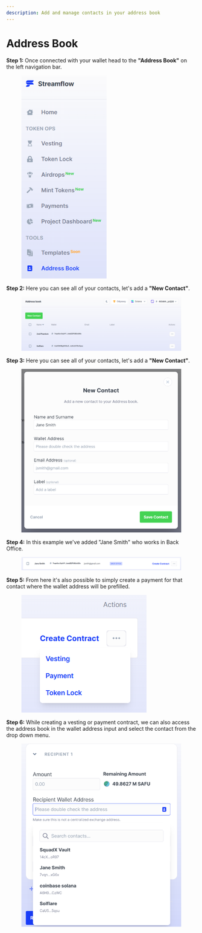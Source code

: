 ```yaml
---
description: Add and manage contacts in your address book
---
```


# Address Book

**Step 1:** Once connected with your wallet head to the **"Address Book"** on the left navigation bar.&#x20;

<figure><img src="../.gitbook/assets/Screenshot 2024-07-09 141536.png" alt="" width="226"><figcaption></figcaption></figure>

**Step 2:** Here you can see all of your contacts, let's add a **"New Contact"**.

<figure><img src="../.gitbook/assets/Screenshot 2024-07-09 141709.png" alt=""><figcaption></figcaption></figure>

**Step 3:** Here you can see all of your contacts, let's add a **"New Contact"**.

<figure><img src="../.gitbook/assets/Screenshot 2024-07-12 164744.png" alt="" width="507"><figcaption></figcaption></figure>

**Step 4:** In this example we've added "Jane Smith" who works in Back Office.&#x20;

<figure><img src="../.gitbook/assets/Screenshot 2024-07-09 141915.png" alt=""><figcaption></figcaption></figure>

**Step 5:** From here it's also possible to simply create a payment for that contact where the wallet address will be prefilled.&#x20;

<figure><img src="../.gitbook/assets/Screenshot 2024-07-09 142008.png" alt=""><figcaption></figcaption></figure>

**Step 6:** While creating a vesting or payment contract, we can also access the address book in the wallet address input and select the contact from the drop down menu.&#x20;

<figure><img src="../.gitbook/assets/Screenshot 2024-07-09 142136.png" alt="" width="520"><figcaption></figcaption></figure>

